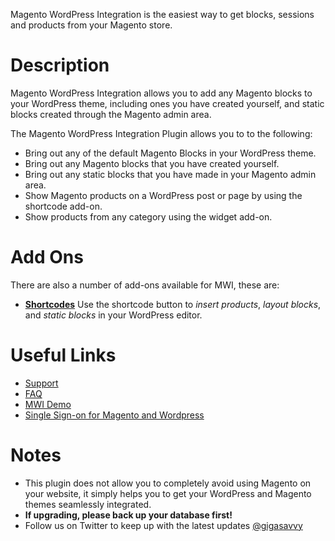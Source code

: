 Magento WordPress Integration is the easiest way to get blocks, sessions and products from your Magento store.

Description
===========

Magento WordPress Integration allows you to add any Magento blocks to your WordPress theme, including ones you have created yourself, and static blocks created through the Magento admin area. 

The Magento WordPress Integration Plugin allows you to to the following:

*   Bring out any of the default Magento Blocks in your WordPress theme.
*   Bring out any Magento blocks that you have created yourself.
*   Bring out any static blocks that you have made in your Magento admin area.
*   Show Magento products on a WordPress post or page by using the shortcode add-on.
*   Show products from any category using the widget add-on.

Add Ons
=======

There are also a number of add-ons available for MWI, these are:

*	**[Shortcodes](http://codecanyon.net/item/magento-shortcodes-for-wordpress/14770539)** Use the shortcode button to *insert products*, *layout blocks*, and *static blocks* in your WordPress editor.

Useful Links
============

* 	[Support](http://wordpress.org/support/plugin/magento-wordpress-integration/)
*	[FAQ](http://mwi-plugin.com/documentation/faq/)
*	[MWI Demo](http://demo.mwi-plugin.com/)
*	[Single Sign-on for Magento and Wordpress](http://codecanyon.net/item/single-signon-for-magento-and-wordpress/861453?ref=gigasavvy)

Notes
=====

*	This plugin does not allow you to completely avoid using Magento on your website, it simply helps you to get your WordPress and Magento themes seamlessly integrated.
*	**If upgrading, please back up your database first!**
*	Follow us on Twitter to keep up with the latest updates [@gigasavvy](https://twitter.com/#!/gigasavvy/)
